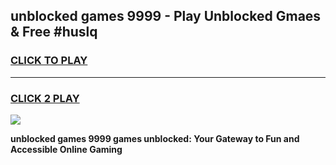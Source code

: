 
## unblocked games 9999 - Play Unblocked Gmaes & Free #huslq
<h3>
<a href="https://news.freeplayer.one?title=unblocked_games_9999&ref=03M">CLICK TO PLAY</a></h3>
<hr>

<h3>
<a href="https://news.freeplayer.one?title=unblocked_games_9999&ref=03M">CLICK 2 PLAY</a>
  
</h3>

<a href="https://news.freeplayer.one?title=unblocked_games_9999&ref=03M"><img src="https://clearcache.store/games.png"></a>


**unblocked games 9999 games unblocked: Your Gateway to Fun and Accessible Online Gaming**
